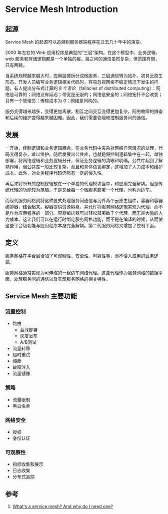 # Service Mesh Introduction
## 起源
Service Mesh 的起源可以追溯到服务器端程序在过去几十年中的演变。

2000 年左右的 Web 应用程序是典型的“三层”架构。在这个模型中，业务逻辑、web 服务和存储逻辑都是一个单独的层。层之间的通信虽然复杂，但范围有限，只有两跳。

当系统规模越来越大时，应用层被拆分成微服务，三层通信转为拓扑，初具云原生形态。开发人员编写业务逻辑相关代码时，容易忽视网络不稳定情况下发生的问题。有人提出分布式计算的 8 个谬论（fallacies of distributed computing）：网络是可靠的；网络没有延迟；带宽是无限的；网络是安全的；网络拓扑不会改变；只有一个管理员；传输成本为 0；网络是同构的。

服务变得越来越多，变得更加离散，相互之间交互变得更加复杂，网络故障的排查和后续的维护变得越来越困难。因此，我们需要管理和控制服务间的通信。


## 发展
一开始，控制逻辑和业务逻辑耦合。在业务代码中夹杂对网络异常情况的处理，代码变得复杂，难以维护。随后发展出公共库，也就是将控制逻辑集中在一起，单独部署，将网络逻辑和业务逻辑分开，保证业务逻辑的清晰和明确。公共库起到了解耦作用，但公共库一般比较复杂，而且和具体语言绑定，这增加了人力成本和维护成本。此外，对业务程序代码仍然有一定的侵入性。

再后来将所有的控制逻辑放在一个单独的代理模块当中，和应用完全解耦。但是传统代理的功能较为简陋。于是又给每一个微服务部署一个代理，也称为边车。

而现代服务网格则将这种显式处理服务间通信与另外两个云原生组件，容器和容器编排器，结合起来。容器提供资源隔离，并允许将服务网格逻辑实现为代理，而不是作为应用程序的一部分。容器编排器可以轻松部署数千个代理，而无需大量的人力成本。这让我们可以在运行时绑定服务网格功能，而不是在编译的时候，从而使这些平台级功能与应用程序本身完全解耦。第二代服务网格又增加了控制平面。


## 定义
服务网格在平台层增加了可观察性、安全性、可靠性等，而不侵入应用的业务逻辑。

服务网格通常实现为可伸缩的一组边车网络代理。这些代理作为服务网格的数据平面，处理服务间的通信以及实现服务网格的相关特性。


## Service Mesh 主要功能
### 流量控制
- 路由
  - 蓝绿部署
  - 灰度发布
  - A/B测试
- 流量转移
- 超时重试
- 熔断
- 故障注入
- 流量镜像

### 策略
- 流量限制
- 黑白名单

### 网络安全
- 授权
- 身份认证

### 可观察性
- 指标收集和展示
- 日志收集
- 分布式追踪


## 参考
1. [What's a service mesh? And why do I need one?](https://buoyant.io/what-is-a-service-mesh)
